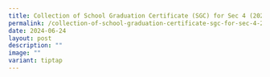 ```yaml
---
title: Collection of School Graduation Certificate (SGC) for Sec 4 (2023 cohort)
permalink: /collection-of-school-graduation-certificate-sgc-for-sec-4-2023-cohort/
date: 2024-06-24
layout: post
description: ""
image: ""
variant: tiptap
---
```

